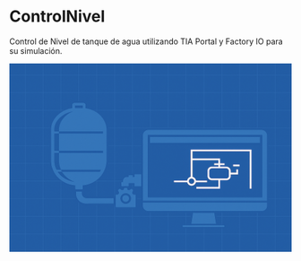 # ControlNivel
Control de Nivel de tanque de agua utilizando TIA Portal y Factory IO para su simulación.

![Image Atl](https://github.com/PedroSilva2612/ControlNivel/blob/f2806a3dde6a4e7e098f8af445f38390127e134e/control%20de%20nivel.png)
